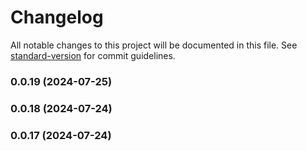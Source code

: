 # Changelog

All notable changes to this project will be documented in this file. See [standard-version](https://github.com/conventional-changelog/standard-version) for commit guidelines.

### 0.0.19 (2024-07-25)

### 0.0.18 (2024-07-24)

### 0.0.17 (2024-07-24)
